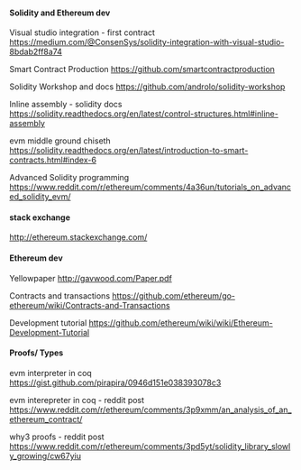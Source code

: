 

#### Solidity and Ethereum dev

Visual studio integration - first contract
https://medium.com/@ConsenSys/solidity-integration-with-visual-studio-8bdab2ff8a74

Smart Contract Production
https://github.com/smartcontractproduction

Solidity Workshop and docs
https://github.com/androlo/solidity-workshop

Inline assembly - solidity docs
https://solidity.readthedocs.org/en/latest/control-structures.html#inline-assembly

evm middle ground chiseth
https://solidity.readthedocs.org/en/latest/introduction-to-smart-contracts.html#index-6

Advanced Solidity programming
https://www.reddit.com/r/ethereum/comments/4a36un/tutorials_on_advanced_solidity_evm/


#### stack exchange

http://ethereum.stackexchange.com/

#### Ethereum dev

Yellowpaper
http://gavwood.com/Paper.pdf

Contracts and transactions
https://github.com/ethereum/go-ethereum/wiki/Contracts-and-Transactions

Development tutorial
https://github.com/ethereum/wiki/wiki/Ethereum-Development-Tutorial

#### Proofs/ Types

evm interpreter in coq
https://gist.github.com/pirapira/0946d151e038393078c3

evm interepreter in coq - reddit post
https://www.reddit.com/r/ethereum/comments/3p9xmm/an_analysis_of_an_ethereum_contract/

why3 proofs - reddit post
https://www.reddit.com/r/ethereum/comments/3pd5yt/solidity_library_slowly_growing/cw67yiu


